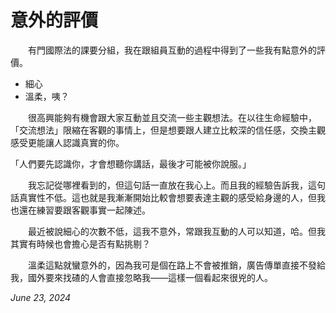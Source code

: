 # 意外的評價

　　有門國際法的課要分組，我在跟組員互動的過程中得到了一些我有點意外的評價。

* 細心
* 溫柔，咦？

　　很高興能夠有機會跟大家互動並且交流一些主觀想法。在以往生命經驗中，「交流想法」限縮在客觀的事情上，但是想要跟人建立比較深的信任感，交換主觀感受更能讓人認識真實的你。

「人們要先認識你，才會想聽你講話，最後才可能被你說服。」

　　我忘記從哪裡看到的，但這句話一直放在我心上。而且我的經驗告訴我，這句話真實性不低。這也就是我漸漸開始比較會想要表達主觀的感受給身邊的人，但我也還在練習要跟客觀事實一起陳述。



　　最近被說細心的次數不低，這我不意外，常跟我互動的人可以知道，哈。但我其實有時候也會擔心是否有點挑剔？

　　溫柔這點就蠻意外的，因為我可是個在路上不會被推銷，廣告傳單直接不發給我，國外要來找碴的人會直接忽略我——這樣一個看起來很兇的人。



_June 23, 2024_
